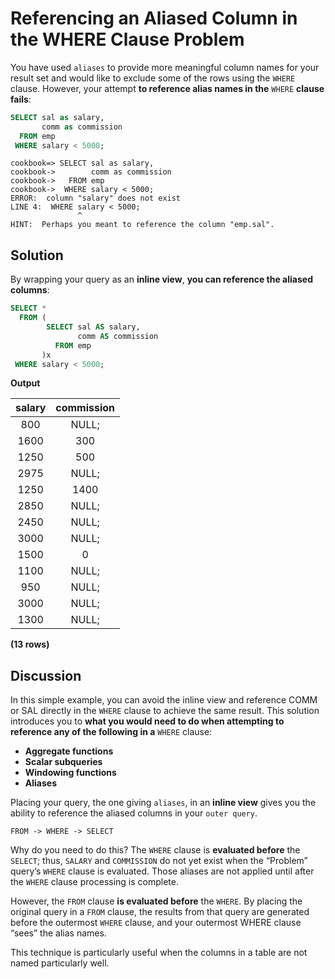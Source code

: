 # Referencing an Aliased Column in the WHERE Clause Problem

You have used `aliases` to provide more meaningful column names for your result set and would like to exclude some of the rows using the `WHERE` clause. However, your attempt **to reference alias names in the** `WHERE` **clause fails**:

```SQL
SELECT sal as salary,
       comm as commission
  FROM emp
 WHERE salary < 5000;
```

```console
cookbook=> SELECT sal as salary,
cookbook->        comm as commission
cookbook->   FROM emp
cookbook->  WHERE salary < 5000;
ERROR:  column "salary" does not exist
LINE 4:  WHERE salary < 5000;
               ^
HINT:  Perhaps you meant to reference the column "emp.sal".
```

## Solution

By wrapping your query as an **inline view**, **you can reference the aliased columns**:

```SQL
SELECT *
  FROM (
        SELECT sal AS salary,
               comm AS commission  
          FROM emp
       )x
 WHERE salary < 5000;
```

**Output**

|salary | commission|
|:------:|:--------:|
|   800 |      NULL;|
|  1600 |        300|
|  1250 |        500|
|  2975 |      NULL;|
|  1250 |       1400|
|  2850 |      NULL;|
|  2450 |      NULL;|
|  3000 |      NULL;|
|  1500 |          0|
|  1100 |      NULL;|
|   950 |      NULL;|
|  3000 |      NULL;|
|  1300 |      NULL;|

**(13 rows)**

## Discussion

In this simple example, you can avoid the inline view and reference COMM or SAL directly in the `WHERE` clause to achieve the same result. This solution introduces you to **what you would need to do when attempting to reference any of the following in a** `WHERE` clause:

- **Aggregate functions**
- **Scalar subqueries**
- **Windowing functions**  
- **Aliases**

Placing your query, the one giving `aliases`, in an **inline view** gives you the ability to reference the aliased columns in your `outer query`.

```console
FROM -> WHERE -> SELECT
```

Why do you need to do this? The `WHERE` clause is **evaluated before** the `SELECT`; thus, `SALARY` and `COMMISSION` do not yet exist when the “Problem” query’s `WHERE` clause is evaluated. Those aliases are not applied until after the `WHERE` clause processing is complete.

However, the `FROM` clause **is evaluated before** the `WHERE`. By placing the original query in a `FROM` clause, the results from that query are generated before the outermost `WHERE` clause, and your outermost WHERE clause “sees” the alias names.

This technique is particularly useful when the columns in a table are not named particularly well.
